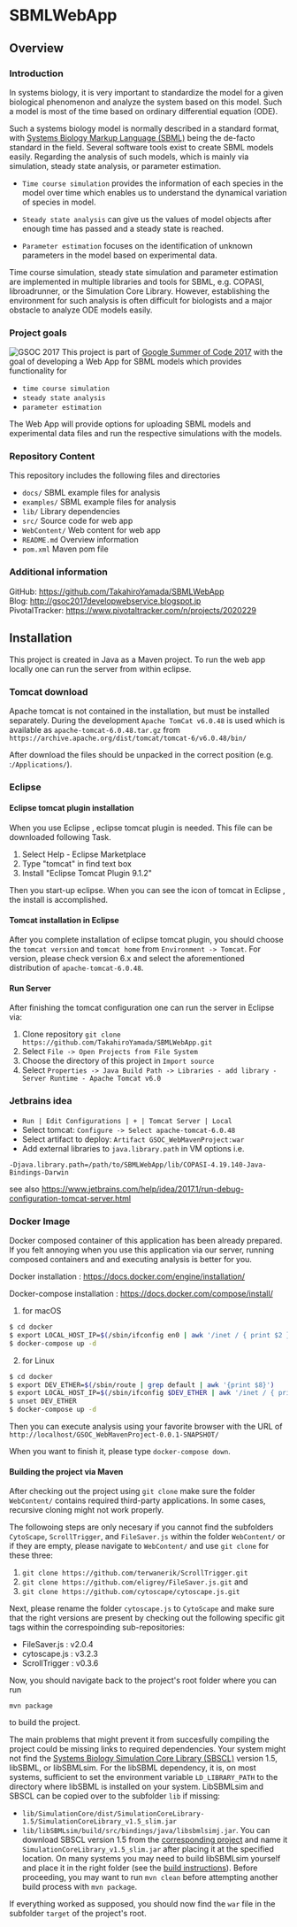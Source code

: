 # SBMLWebApp
## Overview
### Introduction
In systems biology, it is very important to standardize the model for a given biological phenomenon
and analyze the system based on this model. Such a model is most of the time based on ordinary differential equation (ODE).

Such a systems biology  model is normally described in a standard format, with [Systems Biology Markup Language (SBML)](http://sbml.org)
being the de-facto standard in the field. Several software tools exist to create SBML models easily.
Regarding the analysis of such models, which is mainly via simulation, steady state analysis, or parameter estimation.

* `Time course simulation` provides the information of each species in the model over time which enables us to
understand the dynamical variation of species in model.

* `Steady state analysis` can give us the values of model objects after enough time has passed and a steady state is reached.

* `Parameter estimation` focuses on the identification of unknown parameters
in the model based on experimental data.

Time course simulation, steady state simulation and parameter estimation are implemented in multiple
libraries and tools for SBML, e.g. COPASI, libroadrunner, or the Simulation Core Library. However, establishing the environment for such analysis
is often difficult for biologists and a major obstacle to analyze ODE models easily.
### Project goals

![GSOC 2017](./docs/images/gsoc-icon.png)
This project is part of [Google Summer of Code 2017](https://summerofcode.withgoogle.com/) with the goal of
developing a Web App for SBML models which provides functionality for

* `time course simulation`
* `steady state analysis`
* `parameter estimation`

The Web App will provide options for uploading SBML models and experimental data files and run the respective
simulations with the models.

### Repository Content
This repository includes the following files and directories

* `docs/` SBML example files for analysis
* `examples/` SBML example files for analysis
* `lib/` Library dependencies
* `src/` Source code for web app
* `WebContent/` Web content for web app
* `README.md` Overview information
* `pom.xml` Maven pom file

### Additional information
GitHub: https://github.com/TakahiroYamada/SBMLWebApp  
Blog: http://gsoc2017developwebservice.blogspot.jp  
PivotalTracker: https://www.pivotaltracker.com/n/projects/2020229

## Installation
This project is created in Java as a Maven project. To run the web app locally one can
run the server from within eclipse.

### Tomcat download
Apache tomcat is not contained in the installation, but must be installed separately. During the development
`Apache TomCat v6.0.48` is used which is available as `apache-tomcat-6.0.48.tar.gz` from
`https://archive.apache.org/dist/tomcat/tomcat-6/v6.0.48/bin/`

After download the files should be unpacked in the correct position (e.g. :`/Applications/`).
### Eclipse
#### Eclipse tomcat plugin installation
When you use Eclipse , eclipse tomcat plugin is needed. This file can be downloaded following Task.
1. Select Help - Eclipse Marketplace
1. Type "tomcat" in find text box
1. Install "Eclipse Tomcat Plugin 9.1.2"

Then you start-up eclipse. When you can see the icon of tomcat in Eclipse , the install is accomplished.

#### Tomcat installation in Eclipse
After you complete installation of eclipse tomcat plugin, you should choose the `tomcat version`
and `tomcat home` from `Environment -> Tomcat`. For version, please check version 6.x and select
the aforementioned distribution of `apache-tomcat-6.0.48`.

#### Run Server
After finishing the tomcat configuration one can run the server in Eclipse via:

1. Clone repository `git clone https://github.com/TakahiroYamada/SBMLWebApp.git`
1. Select `File -> Open Projects from File System`
1. Choose the directory of this project in `Import source`
1. Select `Properties -> Java Build Path -> Libraries - add library - Server Runtime - Apache Tomcat v6.0`

### Jetbrains idea
* `Run | Edit Configurations | + | Tomcat Server | Local`
* Select tomcat: `Configure -> Select apache-tomcat-6.0.48`
* Select artifact to deploy: `Artifact GSOC_WebMavenProject:war`
* Add external libraries to `java.library.path` in VM options i.e.
```
-Djava.library.path=/path/to/SBMLWebApp/lib/COPASI-4.19.140-Java-Bindings-Darwin
```

see also https://www.jetbrains.com/help/idea/2017.1/run-debug-configuration-tomcat-server.html

### Docker Image
Docker composed container of this application has been already prepared. If you felt annoying when you use this application via our server, running composed containers and and executing analysis is better for you.

Docker installation : https://docs.docker.com/engine/installation/

Docker-compose installation : https://docs.docker.com/compose/install/

1. for macOS
```sh
$ cd docker
$ export LOCAL_HOST_IP=$(/sbin/ifconfig en0 | awk '/inet / { print $2 }') # or export LOCAL_HOST_IP=(Your Private IP Address)
$ docker-compose up -d
```

2. for Linux
```sh
$ cd docker
$ export DEV_ETHER=$(/sbin/route | grep default | awk '{print $8}')
$ export LOCAL_HOST_IP=$(/sbin/ifconfig $DEV_ETHER | awk '/inet / { print $2 }') # or export LOCAL_HOST_IP=(Your Private IP Address)
$ unset DEV_ETHER
$ docker-compose up -d
```

Then you can execute analysis using your favorite browser with the URL of `http://localhost/GSOC_WebMavenProject-0.0.1-SNAPSHOT/`

When you want to finish it, please type `docker-compose down`.

#### Building the project via Maven

After checking out the project using `git clone` make sure the folder `WebContent/` contains required third-party applications.
In some cases, recursive cloning might not work properly.

The followoing steps are only necesary if you cannot find the subfolders `CytoScape`, `ScrollTrigger`, and `FileSaver.js` within the folder `WebContent/` or if they are empty, please navigate to `WebContent/` and use `git clone` for these three:

1. `git clone https://github.com/terwanerik/ScrollTrigger.git`
2. `git clone https://github.com/eligrey/FileSaver.js.git` and
3. `git clone https://github.com/cytoscape/cytoscape.js.git`

Next, please rename the folder `cytoscape.js` to `CytoScape` and make sure that the right versions are present by checking out the following specific git tags within the correspoinding sub-repositories:

* FileSaver.js : v2.0.4
* cytoscape.js : v3.2.3
* ScrollTrigger : v0.3.6

Now, you should navigate back to the project's root folder where you can run
```
mvn package
```
to build the project.

The main problems that might prevent it from succesfully compiling the project could be missing links to required dependencies.
Your system might not find the [Systems Biology Simulation Core Library (SBSCL)](https://github.com/draeger-lab/SBSCL) version 1.5, libSBML, or libSBMLsim.
For the libSBML dependency, it is, on most systems, sufficient to set the environment variable `LD_LIBRARY_PATH` to the directory where libSBML is installed on your system.
LibSBMLsim and SBSCL can be copied over to the subfolder `lib` if missing:
* `lib/SimulationCore/dist/SimulationCoreLibrary-1.5/SimulationCoreLibrary_v1.5_slim.jar`
* `lib/libSBMLsim/build/src/bindings/java/libsbmlsimj.jar`.
You can download SBSCL version 1.5 from the [corresponding project](https://github.com/draeger-lab/SBSCL/tree/v1.5.0) and name it `SimulationCoreLibrary_v1.5_slim.jar` after placing it at the specified location.
On many systems you may need to build libSBMLsim yourself and place it in the right folder (see the [build instructions](https://github.com/libsbmlsim/libsbmlsim)).
Before proceeding, you may want to run `mvn clean` before attempting another build process with `mvn package`.

If everything worked as supposed, you should now find the `war` file in the subfolder `target` of the project's root.
